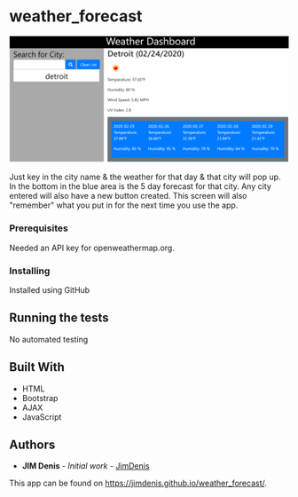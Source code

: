 # weather_forecast

![Alt text](https://github.com/JimDenis/weather_forecast/blob/master/weather_forecaster.png)

Just key in the city name & the weather for that day & that city will pop up. In the bottom in the blue area is the 5 day forecast for that city. Any city entered will also have a new button created. This screen will also "remember" what you put in for the next time you use the app.

### Prerequisites

Needed an API key for openweathermap.org.

### Installing

Installed using GitHub

## Running the tests

No automated testing

## Built With

-   HTML
-   Bootstrap
-   AJAX
-   JavaScript

## Authors

-   **JIM Denis** - _Initial work_ - [JimDenis](https://github.com/JimDenis)

This app can be found on https://jimdenis.github.io/weather_forecast/.

